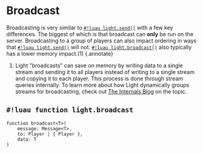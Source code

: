 # Broadcast

Broadcasting is very similar to [`#!luau light.send()`](./send.md) with a few key differences. The biggest of which is
that broadcast can **only** be run on the server. Broadcasting to a group of players can also impact ordering in ways
that [`#!luau light.send()`](./send.md) will not. [`#!luau light.broadcast()`](./broadcast.md) also typically has a
lower memory impact.(1)
{.annotate}

1. Light "broadcasts" can save on memory by writing data to a single stream and sending it to all players instead of
    writing to a single stream and copying it to each player. This process is done through stream queries internally. To
    learn more about how Light dynamically groups streams for broadcasting, check out
    [The Internals Blog](../../../../blog/internals/dynamic_streams.md) on the topic.

## `#!luau function light.broadcast`

```luau title='<!-- b:server --> <!-- b:sync -->'
function broadcast<T>(
    message: Message<T>,
    to: Player | { Player },
    data: T
)
```
